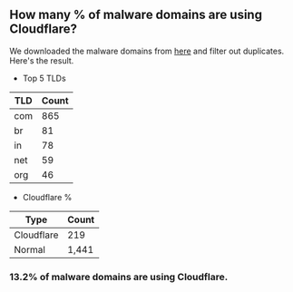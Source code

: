 ## How many % of malware domains are using Cloudflare?


We downloaded the malware domains from [here](https://urlhaus.abuse.ch) and filter out duplicates.
Here's the result.


[//]: # (start replacement)


- Top 5 TLDs

| TLD | Count |
| --- | --- |
| com | 865 |
| br | 81 |
| in | 78 |
| net | 59 |
| org | 46 |


- Cloudflare %

| Type | Count |
| --- | --- |
| Cloudflare | 219 |
| Normal | 1,441 |


### 13.2% of malware domains are using Cloudflare.